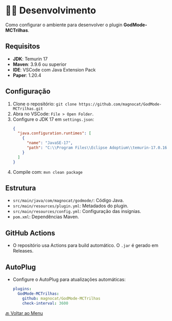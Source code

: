 # 🧑‍💻 Desenvolvimento

Como configurar o ambiente para desenvolver o plugin **GodMode-MCTrilhas**.

## Requisitos
- **JDK**: Temurin 17
- **Maven**: 3.9.6 ou superior
- **IDE**: VSCode com Java Extension Pack
- **Paper**: 1.20.4

## Configuração
1. Clone o repositório: `git clone https://github.com/magnocat/GodMode-MCTrilhas.git`
2. Abra no VSCode: `File > Open Folder`.
3. Configure o JDK 17 em `settings.json`:
   ```json
   {
     "java.configuration.runtimes": [
       {
         "name": "JavaSE-17",
         "path": "C:\\Program Files\\Eclipse Adoptium\\temurin-17.0.16+8"
       }
     ]
   }
   ```
4. Compile com: `mvn clean package`

## Estrutura
- `src/main/java/com/magnocat/godmode/`: Código Java.
- `src/main/resources/plugin.yml`: Metadados do plugin.
- `src/main/resources/config.yml`: Configuração das insígnias.
- `pom.xml`: Dependências Maven.

## GitHub Actions
- O repositório usa Actions para build automático. O `.jar` é gerado em Releases.

## AutoPlug
- Configure o AutoPlug para atualizações automáticas:
  ```yaml
  plugins:
    GodMode-MCTrilhas:
      github: magnocat/GodMode-MCTrilhas
      check-interval: 3600
  ```

[🔙 Voltar ao Menu](index.md)